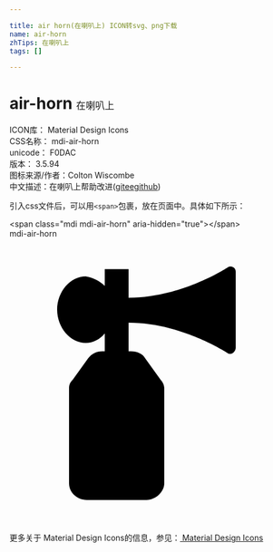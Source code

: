 ```yaml
---

title: air horn(在喇叭上) ICON转svg、png下载
name: air-horn
zhTips: 在喇叭上
tags: []

---
```


# air-horn  <small style="font-size: 60%;font-weight: 100">在喇叭上</small>


<div class="detail-page">
<p>
<span>
ICON库：
<span class="badge-secondary badge">Material Design Icons</span> 
</span>
<br/>
<span>
CSS名称：
<span class="badge-secondary badge">mdi-air-horn</span> 
</span>
<br/>
<span>
unicode：
<span class="badge-secondary badge">F0DAC</span> 
<copy-btn content='F0DAC' btn-title=""></copy-btn>
<copy-btn :content='String.fromCodePoint(parseInt("F0DAC", 16))' btn-title="复制U"></copy-btn>
</span>
<br/>
<span>
版本：
<span class="badge-secondary badge">3.5.94</span> 
</span>
<br/>
<span>图标来源/作者：<span class="badge-light badge">Colton Wiscombe</span></span> 
<br/>
<span class="zh-detail">中文描述：<span class="badge-primary badge">在喇叭上</span><span class="help-link"><span>帮助改进</span>(<a href="https://gitee.com/liuwave/icon-helper/edit/master/json/material/air-horn.json" target="_blank" rel="noopener noreferrer">gitee</a><a href="https://github.com/liuwave/icon-helper/edit/master/json/material/air-horn.json" target="_blank" rel="noopener noreferrer">github</a></span>)</span><br/>
</p>
</div>
<div class="alert alert-dark">
  <i class="mdi mdi-air-horn mdi-48px"></i>
  <i class="mdi mdi-air-horn mdi-36px"></i>
  <i class="mdi mdi-air-horn mdi-24px"></i>
  <i class="mdi mdi-air-horn mdi-18px"></i>
</div>
<div>
  <p>引入css文件后，可以用<code>&lt;span&gt;</code>包裹，放在页面中。具体如下所示：    
  </p>
  <div class="alert alert-primary" style="font-size: 14px">
    &lt;span class="mdi mdi-air-horn" aria-hidden="true"&gt;&lt;/span&gt;
    <copy-btn content='<span class="mdi mdi-air-horn" aria-hidden="true"></span>'></copy-btn>
  </div>
  <div class="alert alert-secondary">
    <i class="mdi mdi-air-horn"
    style="font-size: 24px"
    aria-hidden="true"></i> mdi-air-horn
    <copy-btn content="mdi-air-horn" btn-title="复制图标名称"></copy-btn>
  </div>
</div>
<div id="svg" class="svg-wrap">
<svg xmlns="http://www.w3.org/2000/svg" viewBox="0 0 24 24"><path d="M19,2.8V6L19,9.2C19,9.5 18.7,9.8 18.4,9.7C18.4,9.7 14.5,7.1 10,7.1V9.5H10.2C10.7,9.5 11.2,9.7 11.4,10.1L12.7,11.9C12.9,12.1 13,12.4 13,12.6V20.6C13,21.3 12.3,22 11.5,22H6.5C5.7,22 5,21.4 5,20.6V12.6C5,12.3 5.1,12.1 5.3,11.9L6.6,10.1C6.9,9.7 7.3,9.5 7.8,9.5H8V8C7.6,8.5 7,8.8 6.4,8.8C5.1,8.8 4,7.5 4,6C4,4.5 5.1,3.2 6.4,3.2C7,3.3 7.6,3.6 8,4V2.6H10V5C14.5,5 18.4,2.4 18.4,2.4C18.7,2.3 19,2.5 19,2.8Z" /></svg>
</div>
<detail full-name='mdi-air-horn'></detail>
    
<div><p>更多关于 Material Design Icons的信息，参见：<a target="_blank" href="https://iconhelper.cn/material.html"> Material Design Icons</a>
</p></div>

